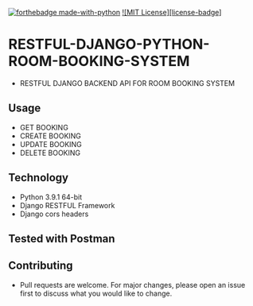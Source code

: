 [![forthebadge made-with-python](http://ForTheBadge.com/images/badges/made-with-python.svg)](https://www.python.org/)
[![MIT License][license-badge]](LICENSE.md)
# RESTFUL-DJANGO-PYTHON-ROOM-BOOKING-SYSTEM
 * RESTFUL DJANGO BACKEND API FOR ROOM BOOKING SYSTEM

## Usage
* GET BOOKING
* CREATE BOOKING
* UPDATE BOOKING
* DELETE BOOKING

## Technology
 * Python 3.9.1 64-bit
 * Django RESTFUL Framework
 * Django cors headers

 ## Tested with Postman
 
## Contributing
* Pull requests are welcome. For major changes, please open an issue first to discuss what you would like to change.


